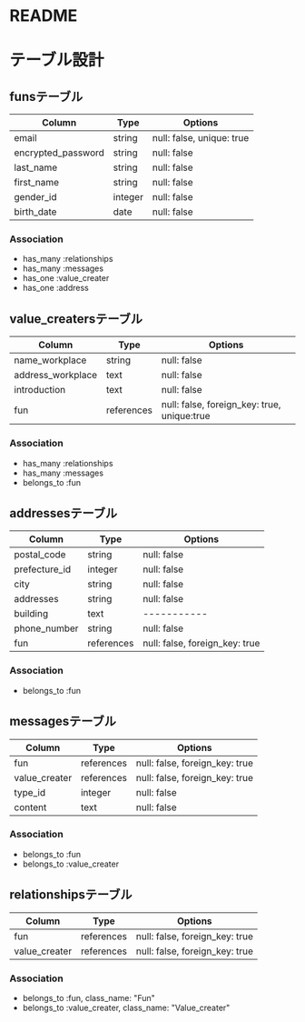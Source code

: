 # README

# テーブル設計

##  funsテーブル

| Column             | Type       | Options     |
| ------             | ------     | ----------- |
| email              | string     | null: false, unique: true |
| encrypted_password | string     | null: false |
| last_name          | string     | null: false |
| first_name         | string     | null: false |
| gender_id          | integer    | null: false |
| birth_date         | date       | null: false | 


### Association

- has_many :relationships
- has_many :messages
- has_one :value_creater
- has_one :address


##  value_creatersテーブル

| Column                 | Type       | Options                                     |
| -----------------------| -----------| --------------------------------------------|
| name_workplace         | string     | null: false                                 |
| address_workplace      | text	      | null: false                                 |
| introduction           | text       | null: false                                 |
| fun                    | references | null: false, foreign_key: true, unique:true |

### Association

- has_many :relationships
- has_many :messages
- belongs_to :fun


## addressesテーブル

| Column        | Type       | Options                        |
| -------       | ---------- | ------------------------------ |
| postal_code   | string     | null: false                    |
| prefecture_id | integer    | null: false                    |
| city          | string     | null: false                    |
| addresses     | string     | null: false                    |
| building      | text       | -----------                    |
| phone_number  | string     | null: false                    |
| fun           | references | null: false, foreign_key: true |


### Association

- belongs_to :fun


## messagesテーブル

| Column        | Type       | Options                        |
| -------       | ---------- | ------------------------------ |
| fun           | references | null: false, foreign_key: true |
| value_creater | references | null: false, foreign_key: true |
| type_id       | integer    | null: false                    |
| content       | text       | null: false                    |


### Association

- belongs_to :fun
- belongs_to :value_creater


## relationshipsテーブル

| Column        | Type       | Options                        |
| -------       | ---------- | ------------------------------ |
| fun           | references | null: false, foreign_key: true |
| value_creater | references | null: false, foreign_key: true |

### Association

- belongs_to :fun, class_name: "Fun"
- belongs_to :value_creater, class_name: "Value_creater"
